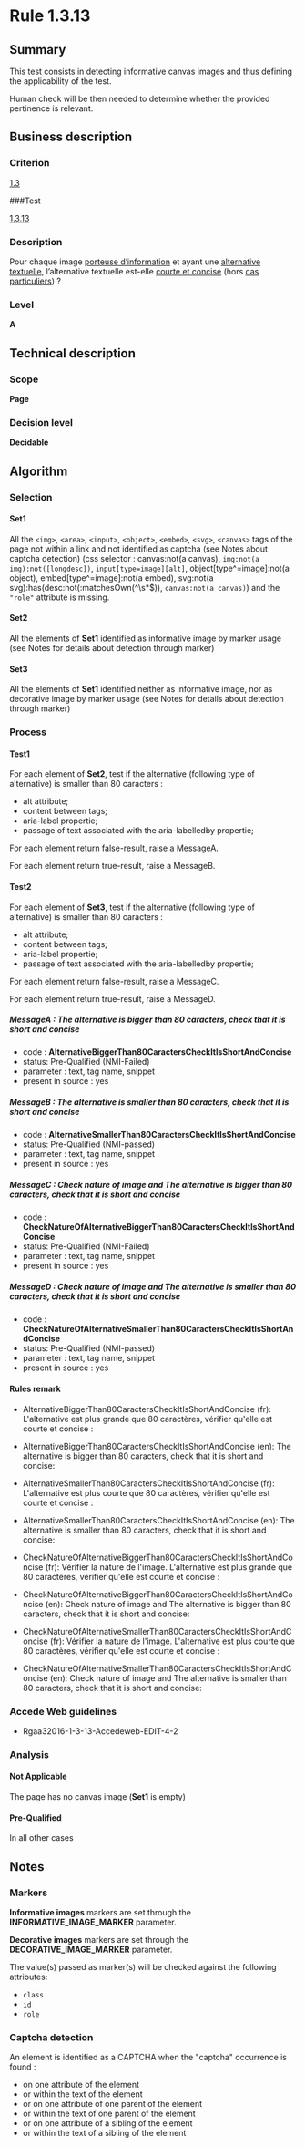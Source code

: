 # Rule 1.3.13

## Summary

This test consists in detecting informative canvas images and thus defining the applicability of the test.

Human check will be then needed to determine whether the provided pertinence is relevant.

## Business description

### Criterion

[1.3](http://references.modernisation.gouv.fr/referentiel-technique-0#crit-1-3)

###Test

[1.3.13](http://references.modernisation.gouv.fr/referentiel-technique-0#test-1-3-13)

### Description

Pour chaque image <a href="http://references.modernisation.gouv.fr/rgaa/glossaire.html#image-porteuse-dinformation">porteuse d’information</a> et ayant une <a href="http://references.modernisation.gouv.fr/rgaa/glossaire.html#alternative-textuelle-image">alternative textuelle</a>, l’alternative textuelle est-elle <a href="http://references.modernisation.gouv.fr/rgaa/glossaire.html#alternative-courte-et-concise">courte et concise</a> (hors <a href="http://references.modernisation.gouv.fr/rgaa/cas-particuliers.html#cp-1-3" title="Cas particuliers pour le crit&egrave;re 1.3">cas particuliers</a>) ?

### Level

**A**

## Technical description

### Scope

**Page**

### Decision level

**Decidable**

## Algorithm

### Selection

#### Set1

All the `<img>`, `<area>`, `<input>`, `<object>`, `<embed>`, `<svg>`, `<canvas>` tags of the page not within a link and not identified as captcha (see Notes about captcha detection) (css selector : canvas:not(a canvas), `img:not(a img):not([longdesc])`, `input[type=image][alt]`, object[type^=image]:not(a object), embed[type^=image]:not(a embed), svg:not(a svg):has(desc:not(:matchesOwn(^\\s*$)), `canvas:not(a canvas)`) and the `"role"` attribute is missing.

#### Set2

All the elements of **Set1** identified as informative image by marker usage (see Notes for details about detection through marker)

#### Set3

All the elements of **Set1** identified neither as informative image, nor as decorative image by marker usage (see Notes for details about detection through marker)

### Process

#### Test1

For each element of **Set2**, test if the alternative (following type of alternative) is smaller than 80 caracters :
 * alt attribute;
 * content between tags;
 * aria-label propertie;
 * passage of text associated with the aria-labelledby propertie;

For each element return false-result, raise a MessageA.

For each element return true-result, raise a MessageB.

#### Test2

For each element of **Set3**, test if the alternative (following type of alternative) is smaller than 80 caracters :
 * alt attribute;
 * content between tags;
 * aria-label propertie;
 * passage of text associated with the aria-labelledby propertie;

For each element return false-result, raise a MessageC.

For each element return true-result, raise a MessageD.

##### MessageA : The alternative is bigger than 80 caracters, check that it is short and concise

-    code : **AlternativeBiggerThan80CaractersCheckItIsShortAndConcise** 
-    status: Pre-Qualified (NMI-Failed)
-    parameter : text, tag name, snippet
-    present in source : yes

##### MessageB : The alternative is smaller than 80 caracters, check that it is short and concise

-    code : **AlternativeSmallerThan80CaractersCheckItIsShortAndConcise** 
-    status: Pre-Qualified (NMI-passed)
-    parameter : text, tag name, snippet
-    present in source : yes

##### MessageC : Check nature of image and The alternative is bigger than 80 caracters, check that it is short and concise

-    code : **CheckNatureOfAlternativeBiggerThan80CaractersCheckItIsShortAndConcise** 
-    status: Pre-Qualified (NMI-Failed)
-    parameter : text, tag name, snippet
-    present in source : yes

##### MessageD : Check nature of image and The alternative is smaller than 80 caracters, check that it is short and concise

-    code : **CheckNatureOfAlternativeSmallerThan80CaractersCheckItIsShortAndConcise** 
-    status: Pre-Qualified (NMI-passed)
-    parameter : text, tag name, snippet
-    present in source : yes

#### Rules remark

 * AlternativeBiggerThan80CaractersCheckItIsShortAndConcise (fr): L'alternative est plus grande que 80 caract&egrave;res, v&eacute;rifier qu'elle est courte et concise :
 * AlternativeBiggerThan80CaractersCheckItIsShortAndConcise (en): The alternative is bigger than 80 caracters, check that it is short and concise:

 * AlternativeSmallerThan80CaractersCheckItIsShortAndConcise (fr): L'alternative est plus courte que 80 caract&egrave;res, v&eacute;rifier qu'elle est courte et concise :
 * AlternativeSmallerThan80CaractersCheckItIsShortAndConcise (en): The alternative is smaller than 80 caracters, check that it is short and concise:

 * CheckNatureOfAlternativeBiggerThan80CaractersCheckItIsShortAndConcise (fr): V&eacute;rifier la nature de l'image. L'alternative est plus grande que 80 caract&egrave;res, v&eacute;rifier qu'elle est courte et concise :
 * CheckNatureOfAlternativeBiggerThan80CaractersCheckItIsShortAndConcise (en): Check nature of image and The alternative is bigger than 80 caracters, check that it is short and concise:

 * CheckNatureOfAlternativeSmallerThan80CaractersCheckItIsShortAndConcise (fr): V&eacute;rifier la nature de l'image. L'alternative est plus courte que 80 caract&egrave;res, v&eacute;rifier qu'elle est courte et concise :
 * CheckNatureOfAlternativeSmallerThan80CaractersCheckItIsShortAndConcise (en): Check nature of image and The alternative is smaller than 80 caracters, check that it is short and concise:

### Accede Web guidelines

 * Rgaa32016-1-3-13-Accedeweb-EDIT-4-2

### Analysis

#### Not Applicable 

The page has no canvas image (**Set1** is empty)

#### Pre-Qualified

In all other cases

## Notes

### Markers 

**Informative images** markers are set through the **INFORMATIVE_IMAGE_MARKER** parameter.

**Decorative images** markers are set through the **DECORATIVE_IMAGE_MARKER** parameter.

The value(s) passed as marker(s) will be checked against the following attributes:

- `class`
- `id`
- `role`

### Captcha detection

An element is identified as a CAPTCHA when the "captcha" occurrence is found :

- on one attribute of the element
- or within the text of the element
- or on one attribute of one parent of the element
- or within the text of one parent of the element
- or on one attribute of a sibling of the element
- or within the text of a sibling of the element
